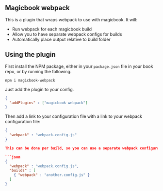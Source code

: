 ## Magicbook webpack

This is a plugin that wraps webpack to use with magicbook. It will:

- Run webpack for each magicbook build
- Allow you to have separate webpack configs for builds
- Automatically place output relative to build folder

## Using the plugin

First install the NPM package, either in your `package.json` file in your book repo, or by running the following.

```
npm i magicbook-webpack
```

Just add the plugin to your config.

```json
{
  "addPlugins" : ["magicbook-webpack"]
}
```

Then add a link to your configuration file with a link to your webpack configuration file:

```json
{
  "webpack" : "webpack.config.js"
}

This can be done per build, so you can use a separate webpack configuration file per output.

```json
{
  "webpack" : "webpack.config.js",
  "builds" : [
    { "webpack" : "another.config.js" }
  ]
}
